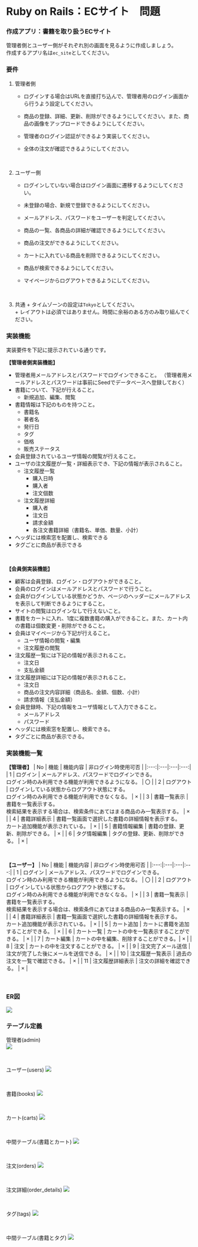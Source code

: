# Ruby on Rails：ECサイト　問題

 ### 作成アプリ：書籍を取り扱うECサイト  

 管理者側とユーザー側がそれぞれ別の画面を見るように作成しましょう。  
 作成するアプリ名は`ec_site`としてください。  
 
 ### 要件  
 
 1. 管理者側  
    + ログインする場合はURLを直接打ち込んで、管理者用のログイン画面から行うよう設定してください。  
    + 商品の登録、詳細、更新、削除ができるようにしてください。また、商品の画像をアップロードできるようにしてください。  
    + 管理者のログイン認証ができるよう実装してください。  
    + 全体の注文が確認できるようにしてください。  

      <br>
    
 1. ユーザー側  
    + ログインしていない場合はログイン画面に遷移するようにしてください。  
    + 未登録の場合、新規で登録できるようにしてください。  
    + メールアドレス、パスワードをユーザーを判定してください。  
    + 商品の一覧、各商品の詳細が確認できるようにしてください。    
    + 商品の注文ができるようにしてください。  
    + カートに入れている商品を削除できるようにしてください。  
    + 商品が検索できるようにしてください。  
    + マイページからログアウトできるようにしてください。  

       <br>

  1. 共通
    + タイムゾーンの設定は`Tokyo`としてください。  
    + レイアウトは必須ではありません。時間に余裕のある方のみ取り組んでください。


### 実装機能
実装要件を下記に提示されている通りです。  

__【管理者側実装機能】__
+ 管理者用メールアドレスとパスワードでログインできること。
（管理者用メールアドレスとパスワードは事前にSeedでデータベースへ登録しておく）
+ 書籍について、下記が行えること。
   + 新規追加、編集、閲覧
+ 書籍情報は下記のものを持つこと。
   + 書籍名
   + 著者名
   + 発行日
   + タグ
   + 価格
   + 販売ステータス
+ 会員登録されているユーザ情報の閲覧が行えること。
+ ユーザの注文履歴が一覧・詳細表示でき、下記の情報が表示されること。
   + 注文履歴一覧
     + 購入日時
     + 購入者
     + 注文個数
   + 注文履歴詳細
     + 購入者
     + 注文日
     + 請求金額
     + 各注文書籍詳細（書籍名、単価、数量、小計）
+ ヘッダには検索窓を配置し、検索できる
+ タグごとに商品が表示できる

<br>

__【会員側実装機能】__
+ 顧客は会員登録、ログイン・ログアウトができること。
+ 会員のログインはメールアドレスとパスワードで行うこと。
+ 会員がログインしている状態かどうか、ページのヘッダーにメールアドレスを表示して判断できるようにすること。
+ サイトの閲覧はログインなしで行えないこと。
+ 書籍をカートに入れ、1度に複数書籍の購入ができること。また、カート内の書籍は個数変更・削除ができること。
+ 会員はマイページから下記が行えること。
   + ユーザ情報の閲覧・編集
   + 注文履歴の閲覧
+ 注文履歴一覧には下記の情報が表示されること。
   + 注文日
   + 支払金額
+ 注文履歴詳細には下記の情報が表示されること。
   + 注文日
   + 商品の注文内容詳細（商品名、金額、個数、小計）
   + 請求情報（支払金額）
+ 会員登録時、下記の情報をユーザ情報として入力できること。
   + メールアドレス
   + パスワード
+ ヘッダには検索窓を配置し、検索できる。
+ タグごとに商品が表示できる。


 ### 実装機能一覧  

 __【管理者】__
 | No | 機能 | 機能内容 | 非ログイン時使用可否 |
 |:---:|:---|:---|:---:|
 | 1 | ログイン | メールアドレス、パスワードでログインできる。<br>ログイン時のみ利用できる機能が利用できるようになる。 | 〇 |
 | 2 | ログアウト | ログインしている状態からログアウト状態にする。<br>ログイン時のみ利用できる機能が利用できなくなる。 | × |
 | 3 | 書籍一覧表示 | 書籍を一覧表示する。<br>検索結果を表示する場合は、検索条件にあてはまる商品のみ一覧表示する。 | × |
 | 4 | 書籍詳細表示 | 書籍一覧画面で選択した書籍の詳細情報を表示する。<br>カート追加機能が表示されている。 | × |
 | 5 | 書籍情報編集 | 書籍の登録、更新、削除ができる。 | × |
 | 6 | タグ情報編集 | タグの登録、更新、削除ができる。 | × |

 <br>

 __【ユーザー】__
 | No | 機能 | 機能内容 | 非ログイン時使用可否 |
 |:---:|:---|:---|:---:|
 | 1 | ログイン | メールアドレス、パスワードでログインできる。<br>ログイン時のみ利用できる機能が利用できるようになる。 | 〇 |
 | 2 | ログアウト | ログインしている状態からログアウト状態にする。<br>ログイン時のみ利用できる機能が利用できなくなる。 | × |
 | 3 | 書籍一覧表示 | 書籍を一覧表示する。<br>検索結果を表示する場合は、検索条件にあてはまる商品のみ一覧表示する。 | × |
 | 4 | 書籍詳細表示 | 書籍一覧画面で選択した書籍の詳細情報を表示する。<br>カート追加機能が表示されている。 | × |
 | 5 | カート追加 | カートに書籍を追加することができる。 | × |
 | 6 | カート一覧 | カートの中を一覧表示することができる。 | × |
 | 7 | カート編集 | カートの中を編集、削除することができる。| × |
 | 8 | 注文 | カートの中を注文することができる。 | × |
 | 9 | 注文完了メール送信 | 注文が完了した後にメールを送信できる。 | × |
 | 10 | 注文履歴一覧表示 | 過去の注文を一覧で確認できる。 | × |
 | 11 | 注文履歴詳細表示 | 注文の詳細を確認できる。 | × |

<br>

### ER図  

<img src="images/RoR_ECサイト_問題/ER図.png" >  

<br>

### テーブル定義  

管理者(admin)  
<img src="images/RoR_ECサイト_問題/テーブル定義_admin.png" >

  <br>



ユーザー(users)
<img src="images/RoR_ECサイト_問題/テーブル定義_users.png" >

  <br>



書籍(books)
<img src="images/RoR_ECサイト_問題/テーブル定義_books.png" >

  <br>



カート(carts)
<img src="images/RoR_ECサイト_問題/テーブル定義_carts.png" >

  <br>



中間テーブル(書籍とカート)
<img src="images/RoR_ECサイト_問題/テーブル定義_line_items.png" >

  <br>


注文(orders)
<img src="images/RoR_ECサイト_問題/テーブル定義_orders.png" >

  <br>



注文詳細(order_details)
<img src="images/RoR_ECサイト_問題/テーブル定義_order_details.png" >

   <br>



タグ(tags)
<img src="images/RoR_ECサイト_問題/テーブル定義_tags.png" >

  <br>



中間テーブル(書籍とタグ)
<img src="images/RoR_ECサイト_問題/テーブル定義_taggings.png" >